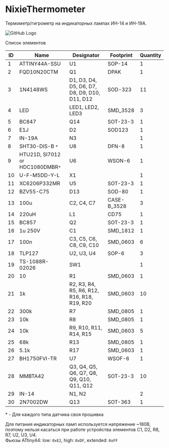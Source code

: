 # NixieThermometer
Термометр/гигрометр на индикаторных лампах ИН-14 и ИН-19А.

![GitHub Logo](/images/IMG_2776.jpg)

Список элементов

|ID|Name|Designator|Footprint|Quantity|
|--|----|----------|---------|--------|
|1|ATTINY44A-SSU|U1|SOP-14|1|
|2|FQD10N20CTM|Q1|DPAK|1|
|3|1N4148WS|D1, D3, D4, D5, D6, D7, D8, D9, D10, D11, D12|SOD-323|11|
|4|LED|LED1, LED2, LED3|SMD_3528|3|
|5|BC847|Q14|SOT-23-3|1|
|6|E1J|D2|SOD123|1|
|7|IN-19A|N3||1|
|8|SHT30-DIS-B `*`|U8|DFN-8|1|
|9|HTU21D, SI7012 or HDC1080DMBR`*`|U6|WSON-6|1|
|10|U-F-M5DD-Y-L|X1||1|
|11|XC6206P332MR|U5|SOT-23-3|1|
|12|BZV55-C75|D13|SOD-80|1|
|13|100u|C2, C4, C7|CASE-B_3528|3|
|14|220uH|L1|CD75|1|
|15|BC857|Q2|SOT-23-3|1|
|16|1u 250V|C1|SMD_1812|1|
|17|100n|C3, C5, C6, C8, C9, C10|SMD_0603|6|
|18|TLP127|U2, U3, U4|SOP-6|3|
|19|TS-1088R-02026|SW1||1|
|20|10|R1|SMD_0603|1|
|21|1k|R2, R3, R4, R5, R6, R12, R16, R18, R19, R20|SMD_0603|10|
|22|300k|R7|SMD_0805|1|
|23|10k|R8|SMD_0805|1|
|24|10k|R9, R10, R11, R14, R15|SMD_0603|5|
|25|68k|R13|SMD_0805|1|
|26|5.1k|R17|SMD_0603|1|
|27|BH1750FVI-TR|U7|WSOF-6|1|
|28|MMBTA42|Q3, Q4, Q5, Q6, Q7, Q8, Q9, Q10, Q11, Q12|SOT-23-3|10|
|29|IN-14|N1, N2||2|
|30|2N7002DW|Q13|SOT-363|1|

\* - Для каждого типа датчика своя прошивка

Для питания индикаторных ламп используется напряжение ~180В, поэтому нельзя касаться при работе устройства элементов С1, D2, R8, R7, U2, U3, U4.<br/>
Фьюзы ATtiny44: low: `0xE2`, high: `0xDF`, extended: `0xFF`


